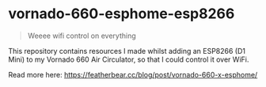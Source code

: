 # vornado-660-esphome-esp8266

> Weeee wifi control on everything

This repository contains resources I made whilst adding an ESP8266 (D1 Mini) to my Vornado 660 Air Circulator, so that I could control it over WiFi.

Read more here: https://featherbear.cc/blog/post/vornado-660-x-esphome/


